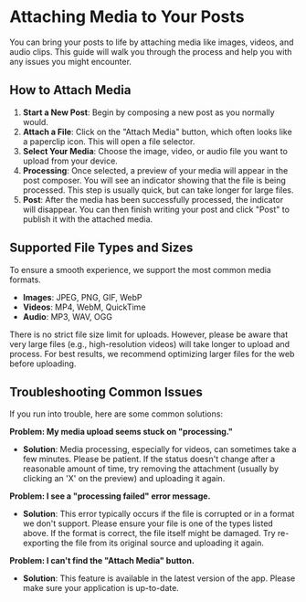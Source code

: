 # Attaching Media to Your Posts

You can bring your posts to life by attaching media like images, videos, and audio clips. This guide will walk you through the process and help you with any issues you might encounter.

## How to Attach Media

1.  **Start a New Post**: Begin by composing a new post as you normally would.
2.  **Attach a File**: Click on the "Attach Media" button, which often looks like a paperclip icon. This will open a file selector.
3.  **Select Your Media**: Choose the image, video, or audio file you want to upload from your device.
4.  **Processing**: Once selected, a preview of your media will appear in the post composer. You will see an indicator showing that the file is being processed. This step is usually quick, but can take longer for large files.
5.  **Post**: After the media has been successfully processed, the indicator will disappear. You can then finish writing your post and click "Post" to publish it with the attached media.

## Supported File Types and Sizes

To ensure a smooth experience, we support the most common media formats.

*   **Images**: JPEG, PNG, GIF, WebP
*   **Videos**: MP4, WebM, QuickTime
*   **Audio**: MP3, WAV, OGG

There is no strict file size limit for uploads. However, please be aware that very large files (e.g., high-resolution videos) will take longer to upload and process. For best results, we recommend optimizing larger files for the web before uploading.

## Troubleshooting Common Issues

If you run into trouble, here are some common solutions:

**Problem: My media upload seems stuck on "processing."**

*   **Solution**: Media processing, especially for videos, can sometimes take a few minutes. Please be patient. If the status doesn't change after a reasonable amount of time, try removing the attachment (usually by clicking an 'X' on the preview) and uploading it again.

**Problem: I see a "processing failed" error message.**

*   **Solution**: This error typically occurs if the file is corrupted or in a format we don't support. Please ensure your file is one of the types listed above. If the format is correct, the file itself might be damaged. Try re-exporting the file from its original source and uploading it again.

**Problem: I can't find the "Attach Media" button.**

*   **Solution**: This feature is available in the latest version of the app. Please make sure your application is up-to-date.